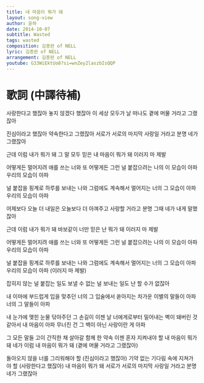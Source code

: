 ```yaml
---
title: 내 마음이 뭐가 돼
layout: song-view
author: 윤하
date: 2014-10-07
subtitle: Wasted
tags: wasted
composition: 김종완 of NELL
lyric: 김종완 of NELL
arrangement: 김종완 of NELL
youtube: G33WiEktUo8?si=wnZey2laszbIsQQP
---
```


# 歌詞 (中譯待補)

사랑한다고 했잖아
놓지 않겠다 했잖아
이 세상 모두가 날 떠나도
곁에 머물 거라고 그랬잖아

진심이라고 했잖아
약속한다고 그랬잖아
서로가 서로의 마지막 사랑일 거라고
분명 네가 그랬잖아

근데 이럼 내가 뭐가 돼
그 말 모두 믿은 내 마음이 뭐가 돼
이러지 마 제발

어떻게든 멀어지려 애를 쓰는 너와
또 어떻게든 그런 널 붙잡으려는 나의
이 모습이 아파
우리의 모습이 아파

널 붙잡을 핑계로 하루를 보내는 나와
그럼에도 계속해서 멀어지는
너의 그 모습이 아파
우리의 모습이 아파

어제보다 오늘 더
내일은 오늘보다 더
아껴주고 사랑할 거라고
분명 그때 네가 내게 말했잖아

근데 이럼 내가 뭐가 돼
바보같이 너만 믿은 난 뭐가 돼
이러지 마 제발

어떻게든 멀어지려 애를 쓰는 너와
또 어떻게든 그런 널 붙잡으려는 나의
이 모습이 아파
우리의 모습이 아파

널 붙잡을 핑계로 하루를 보내는 나와
그럼에도 계속해서 멀어지는
너의 그 모습이 아파
우리의 모습이 아파
(이러지 마 제발)

잡히지 않는 널 붙잡는 일도
보낼 수 없는 널 보내는 일도
난 할 수가 없잖아

내 이마에 부드럽게
입을 맞추던 너의 그 입술에서
쏟아지는 차가운 이별의 말들이 아파
너의 그 말들이 아파

내 눈가에 맺힌 눈물 닦아주던
그 손길이 이젠
날 너에게로부터 밀어내는
벽이 돼버린 것 같아서
내 마음이 아파
무너진 건 그 벽이 아닌
사랑이란 게 아파

그 모든 말들 고이 간직한 채 살아갈
함께 한 약속 이젠 혼자 지켜내야 할
내 마음이 뭐가 돼
네가 이럼 내 마음이 뭐가 돼
(곁에 머물 거라고 그랬잖아)

돌아오지 않을 너를 그리워해야 할
(진심이라고 했잖아)
기약 없는 기다림 속에 지쳐가야 할
(사랑한다고 했잖아)
내 마음이 뭐가 돼
서로가 서로의 마지막 사랑일 거라고
분명 네가 그랬잖아
